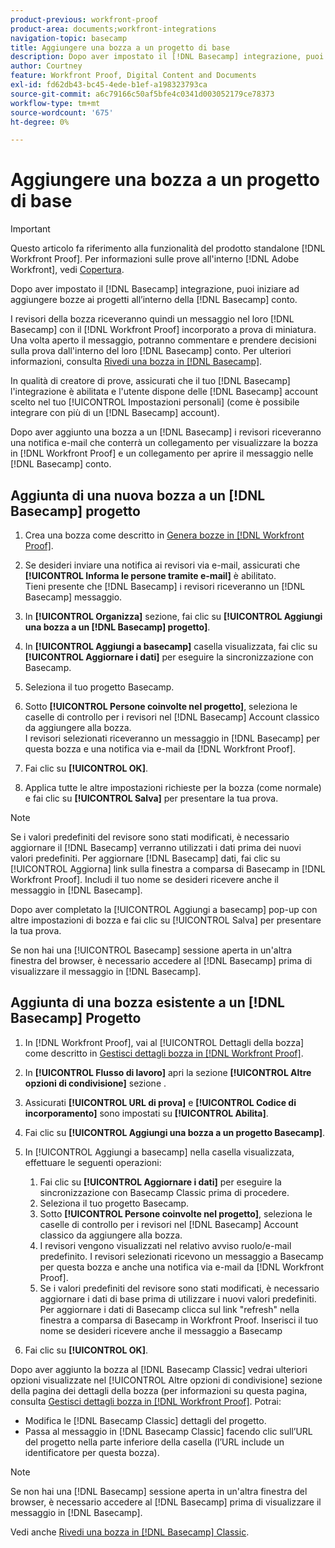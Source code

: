 ```yaml
---
product-previous: workfront-proof
product-area: documents;workfront-integrations
navigation-topic: basecamp
title: Aggiungere una bozza a un progetto di base
description: Dopo aver impostato il [!DNL Basecamp] integrazione, puoi iniziare ad aggiungere bozze ai progetti all’interno della [!DNL Basecamp] conto.
author: Courtney
feature: Workfront Proof, Digital Content and Documents
exl-id: fd62db43-bc45-4ede-b1ef-a198323793ca
source-git-commit: a6c79166c50af5bfe4c0341d003052179ce78373
workflow-type: tm+mt
source-wordcount: '675'
ht-degree: 0%

---
```


# Aggiungere una bozza a un progetto di base

>[!IMPORTANT]
>
>Questo articolo fa riferimento alla funzionalità del prodotto standalone [!DNL Workfront Proof]. Per informazioni sulle prove all&#39;interno [!DNL Adobe Workfront], vedi [Copertura](../../../review-and-approve-work/proofing/proofing.md).

Dopo aver impostato il [!DNL Basecamp] integrazione, puoi iniziare ad aggiungere bozze ai progetti all’interno della [!DNL Basecamp] conto.

I revisori della bozza riceveranno quindi un messaggio nel loro [!DNL Basecamp] con il [!DNL Workfront Proof] incorporato a prova di miniatura. Una volta aperto il messaggio, potranno commentare e prendere decisioni sulla prova dall&#39;interno del loro [!DNL Basecamp] conto. Per ulteriori informazioni, consulta  [Rivedi una bozza in [!DNL Basecamp]](../../../workfront-proof/wp-integrations/basecamp/review-proof-basecamp.md).

In qualità di creatore di prove, assicurati che il tuo [!DNL Basecamp] l&#39;integrazione è abilitata e l&#39;utente dispone delle [!DNL Basecamp] account scelto nel tuo [!UICONTROL Impostazioni personali] (come è possibile integrare con più di un [!DNL Basecamp] account).

Dopo aver aggiunto una bozza a un [!DNL Basecamp] i revisori riceveranno una notifica e-mail che conterrà un collegamento per visualizzare la bozza in [!DNL Workfront Proof] e un collegamento per aprire il messaggio nelle [!DNL Basecamp] conto.

## Aggiunta di una nuova bozza a un [!DNL Basecamp] progetto

1. Crea una bozza come descritto in [Genera bozze in [!DNL Workfront Proof]](../../../workfront-proof/wp-work-proofsfiles/create-proofs-and-files/generate-proofs.md).
1. Se desideri inviare una notifica ai revisori via e-mail, assicurati che **[!UICONTROL Informa le persone tramite e-mail]** è abilitato.\
   Tieni presente che [!DNL Basecamp] i revisori riceveranno un [!DNL Basecamp] messaggio.

1. In **[!UICONTROL Organizza]** sezione, fai clic su **[!UICONTROL Aggiungi una bozza a un [!DNL Basecamp] progetto]**.

1. In **[!UICONTROL Aggiungi a basecamp]** casella visualizzata, fai clic su **[!UICONTROL Aggiornare i dati]** per eseguire la sincronizzazione con Basecamp.

1. Seleziona il tuo progetto Basecamp.
1. Sotto **[!UICONTROL Persone coinvolte nel progetto]**, seleziona le caselle di controllo per i revisori nel [!DNL Basecamp] Account classico da aggiungere alla bozza.\
   I revisori selezionati riceveranno un messaggio in [!DNL Basecamp] per questa bozza e una notifica via e-mail da [!DNL Workfront Proof].

1. Fai clic su **[!UICONTROL OK]**.
1. Applica tutte le altre impostazioni richieste per la bozza (come normale) e fai clic su **[!UICONTROL Salva]** per presentare la tua prova.

>[!NOTE]
>
>Se i valori predefiniti del revisore sono stati modificati, è necessario aggiornare il [!DNL Basecamp] verranno utilizzati i dati prima dei nuovi valori predefiniti. Per aggiornare [!DNL Basecamp] dati, fai clic su [!UICONTROL Aggiorna] link sulla finestra a comparsa di Basecamp in [!DNL Workfront Proof]. Includi il tuo nome se desideri ricevere anche il messaggio in [!DNL Basecamp].
>
>Dopo aver completato la [!UICONTROL Aggiungi a basecamp] pop-up con altre impostazioni di bozza e fai clic su [!UICONTROL Salva] per presentare la tua prova.
>
>Se non hai una [!UICONTROL Basecamp] sessione aperta in un&#39;altra finestra del browser, è necessario accedere al [!DNL Basecamp] prima di visualizzare il messaggio in [!DNL Basecamp].

## Aggiunta di una bozza esistente a un [!DNL Basecamp] Progetto

1. In [!DNL Workfront Proof], vai al [!UICONTROL Dettagli della bozza] come descritto in  [Gestisci dettagli bozza in [!DNL Workfront Proof]](../../../workfront-proof/wp-work-proofsfiles/manage-your-work/manage-proof-details.md).
1. In **[!UICONTROL Flusso di lavoro]** apri la sezione **[!UICONTROL Altre opzioni di condivisione]** sezione .

1. Assicurati **[!UICONTROL URL di prova]** e **[!UICONTROL Codice di incorporamento]** sono impostati su **[!UICONTROL Abilita]**.

1. Fai clic su **[!UICONTROL Aggiungi una bozza a un progetto Basecamp]**.
1. In [!UICONTROL Aggiungi a basecamp] nella casella visualizzata, effettuare le seguenti operazioni:

   1. Fai clic su **[!UICONTROL Aggiornare i dati]** per eseguire la sincronizzazione con Basecamp Classic prima di procedere.
   1. Seleziona il tuo progetto Basecamp.
   1. Sotto **[!UICONTROL Persone coinvolte nel progetto]**, seleziona le caselle di controllo per i revisori nel [!DNL Basecamp] Account classico da aggiungere alla bozza.
   1. I revisori vengono visualizzati nel relativo avviso ruolo/e-mail predefinito. I revisori selezionati ricevono un messaggio a Basecamp per questa bozza e anche una notifica via e-mail da [!DNL Workfront Proof].
   1. Se i valori predefiniti del revisore sono stati modificati, è necessario aggiornare i dati di base prima di utilizzare i nuovi valori predefiniti. Per aggiornare i dati di Basecamp clicca sul link &quot;refresh&quot; nella finestra a comparsa di Basecamp in Workfront Proof. Inserisci il tuo nome se desideri ricevere anche il messaggio a Basecamp

1. Fai clic su **[!UICONTROL OK]**.

Dopo aver aggiunto la bozza al [!DNL Basecamp Classic] vedrai ulteriori opzioni visualizzate nel [!UICONTROL Altre opzioni di condivisione] sezione della pagina dei dettagli della bozza (per informazioni su questa pagina, consulta [Gestisci dettagli bozza in [!DNL Workfront Proof]](../../../workfront-proof/wp-work-proofsfiles/manage-your-work/manage-proof-details.md). Potrai:

* Modifica le [!DNL Basecamp Classic] dettagli del progetto.
* Passa al messaggio in [!DNL Basecamp Classic] facendo clic sull’URL del progetto nella parte inferiore della casella (l’URL include un identificatore per questa bozza).

>[!NOTE]
>
>Se non hai una [!DNL Basecamp] sessione aperta in un&#39;altra finestra del browser, è necessario accedere al [!DNL Basecamp] prima di visualizzare il messaggio in [!DNL Basecamp].

Vedi anche [Rivedi una bozza in [!DNL Basecamp] Classic](../../../workfront-proof/wp-integrations/basecamp-classic/review-proof-basecamp-classic.md).
